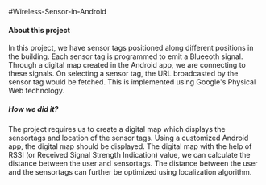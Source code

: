 #Wireless-Sensor-in-Android

#### About this project
In this project, we have sensor tags positioned along different positions in the building. Each sensor tag is programmed to emit
a Blueeoth signal. Through a digital map created in the Android app, we are connecting to these signals. On selecting a sensor tag, the URL broadcasted by the sensor tag would be fetched. This is implemented using Google's Physical Web technology.

##### How we did it?
The project requires us to create a digital map which displays the sensortags and location of the sensor tags. Using a customized Android app, the digital map should be displayed. The digital map with the help of RSSI (or Received Signal Strength Indication) value, we can calculate the distance between the user and sensortags. The distance between the user and the sensortags can further be optimized using localization algorithm.
